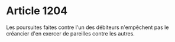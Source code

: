 # Article 1204

Les poursuites faites contre l'un des débiteurs n'empêchent pas le créancier d'en exercer de pareilles contre les autres.